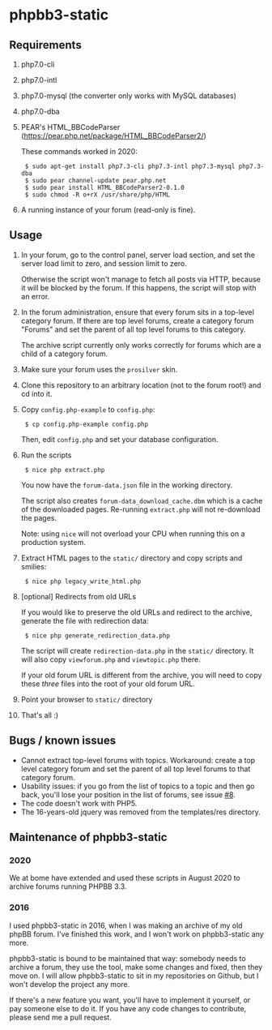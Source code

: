# phpbb3-static

## Requirements

1. php7.0-cli
1. php7.0-intl
1. php7.0-mysql (the converter only works with MySQL databases)
1. php7.0-dba
1. PEAR's HTML\_BBCodeParser (https://pear.php.net/package/HTML_BBCodeParser2/)
   
   These commands worked in 2020:

        $ sudo apt-get install php7.3-cli php7.3-intl php7.3-mysql php7.3-dba
        $ sudo pear channel-update pear.php.net
        $ sudo pear install HTML_BBCodeParser2-0.1.0
		$ sudo chmod -R o+rX /usr/share/php/HTML

1. A running instance of your forum (read-only is fine).

## Usage

1. In your forum, go to the control panel, server load section, and set the
   server load limit to zero, and session limit to zero.

   Otherwise the script won't manage to fetch all posts via HTTP, because it
   will be blocked by the forum. If this happens, the script will stop with an
   error.

1. In the forum administration, ensure that every forum sits in a top-level
   category forum. If there are top level forums, create a category forum "Forums"
   and set the parent of all top level forums to this category.

   The archive script currently only works correctly for forums which are a child
   of a category forum.

1. Make sure your forum uses the `prosilver` skin.

1. Clone this repository to an arbitrary location (not to the forum root!) and cd into it.

1. Copy `config.php-example` to `config.php`:

        $ cp config.php-example config.php

   Then, edit `config.php` and set your database configuration.

1. Run the scripts

        $ nice php extract.php

   You now have the `forum-data.json` file in the working directory.
   
   The script also creates `forum-data_download_cache.dbm` which is a cache
   of the downloaded pages. Re-running `extract.php` will not re-download the
   pages.
   
   Note: using `nice` will not overload your CPU when running this on a production system.

1. Extract HTML pages to the `static/` directory and copy scripts and smilies:

        $ nice php legacy_write_html.php

1. [optional] Redirects from old URLs

   If you would like to preserve the old URLs and redirect to the archive,
   generate the file with redirection data:

        $ nice php generate_redirection_data.php

   The script will create `redirection-data.php` in the `static/` directory.
   It will also copy `viewforum.php` and `viewtopic.php` there.
   
   If your old forum URL is different from the archive, you will need to copy these
   _three_ files into the root of your old forum URL.

1. Point your browser to `static/` directory

1. That's all :)


## Bugs / known issues

*   Cannot extract top-level forums with topics.
    Workaround: create a top level category forum and set the parent of all top
	level forums to that category forum.
*   Usability issues: if you go from the list of topics to a topic and then go
    back, you'll lose your position in the list of forums, see issue
    [#8](https://github.com/automatthias/phpbb3-static/issues/8).
*   The code doesn't work with PHP5.
*   The 16-years-old jquery was removed from the templates/res directory.

## Maintenance of phpbb3-static

### 2020

We at bome have extended and used these scripts in August 2020 to archive
forums running PHPBB 3.3.

### 2016

I used phpbb3-static in 2016, when I was making an archive of my old phpBB
forum. I've finished this work, and I won't work on phpbb3-static any more.

phpbb3-static is bound to be maintained that way: somebody needs to archive
a forum, they use the tool, make some changes and fixed, then they move on.
I will allow phpbb3-static to sit in my repositories on Github, but I won't
develop the project any more.

If there's a new feature you want, you'll have to implement it yourself, or pay
someone else to do it. If you have any code changes to contribute, please send
me a pull request.
